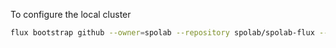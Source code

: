 To configure the local cluster

```bash
flux bootstrap github --owner=spolab --repository spolab/spolab-flux --path clusters/k8s.local --personal  
```